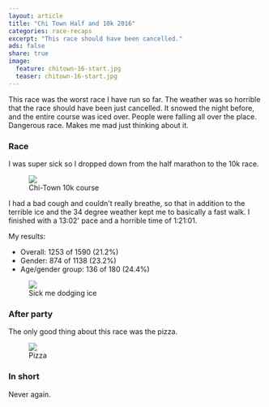 ```yaml
---
layout: article
title: "Chi Town Half and 10k 2016"
categories: race-recaps
excerpt: "This race should have been cancelled."
ads: false
share: true
image:
  feature: chitown-16-start.jpg
  teaser: chitown-16-start.jpg
---
```


This race was the worst race I have run so far.  The weather was so horrible that the
race should have been just cancelled.  It snowed the night before, and the entire
course was iced over.  People were falling all over the place.  Dangerous race.
Makes me mad just thinking about it.

### Race

I was super sick so I dropped down from the half marathon to the 10k race.

<figure class="half">
        <img src="{{ site.url }}/images/chitown-16-course.png">
        <figcaption>Chi-Town 10k course</figcaption>
</figure>

I had a bad cough and couldn't really breathe, so that in addition to the
terrible ice and the 34 degree weather kept me to basically a fast walk.
I finished with a 13:02' pace and a horrible time of 1:21:01.

My results:

* Overall: 1253 of 1590 (21.2%)
* Gender: 874 of 1138 (23.2%)
* Age/gender group: 136 of 180 (24.4%)


<figure class="half">
        <img src="{{ site.url }}/images/chitown-16-run.jpg">
        <figcaption>Sick me dodging ice</figcaption>
</figure>

### After party

The only good thing about this race was the pizza.

<figure class="half">
        <img src="{{ site.url }}/images/chitown-16-pizza.jpg">
        <figcaption>Pizza</figcaption>
</figure>

### In short

Never again.
